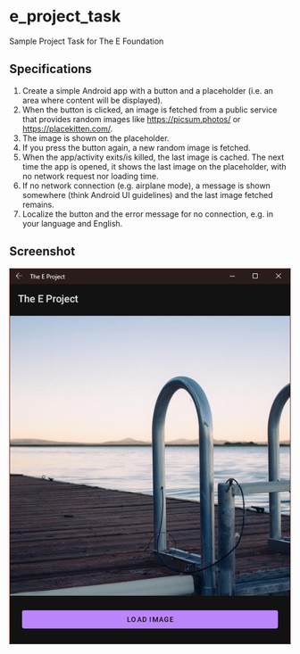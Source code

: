# e_project_task
Sample Project Task for The E Foundation

## Specifications
1. Create a simple Android app with a button and a placeholder (i.e. an area where content will be displayed).
2. When the button is clicked, an image is fetched from a public service that provides random images like https://picsum.photos/ or https://placekitten.com/.
3. The image is shown on the placeholder.
4. If you press the button again, a new random image is fetched.
5. When the app/activity exits/is killed, the last image is cached. The next time the app is opened, it shows the last image on the placeholder, with no network request nor loading time.
6. If no network connection (e.g. airplane mode), a message is shown somewhere (think Android UI guidelines) and the last image fetched remains.
7. Localize the button and the error message for no connection, e.g. in your language and English.

## Screenshot
![Screenshot](screenshot.png)

